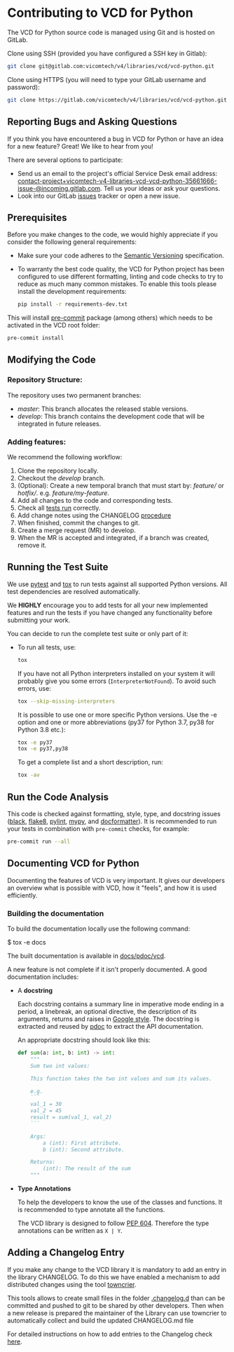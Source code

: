 # Contributing to VCD for Python

The VCD for Python source code is managed using Git and is hosted on GitLab.

Clone using SSH (provided you have configured a SSH key in Gitlab):
```bash
git clone git@gitlab.com:vicomtech/v4/libraries/vcd/vcd-python.git
```
Clone using HTTPS (you will need to type your GitLab username and password):

```bash
git clone https://gitlab.com/vicomtech/v4/libraries/vcd/vcd-python.git
```

## Reporting Bugs and Asking Questions

If you think you have encountered a bug in VCD for Python or have an idea for a new feature? Great! We like to hear from you!

There are several options to participate:

- Send us an email to the project's official Service Desk email address: contact-project+vicomtech-v4-libraries-vcd-vcd-python-35661666-issue-@incoming.gitlab.com. Tell us your ideas or ask your questions.
- Look into our GitLab [issues](https://gitlab.com/vicomtech/v4/libraries/vcd/vcd-python/-/issues) tracker or open a new issue.

## Prerequisites
Before you make changes to the code, we would highly appreciate if you consider the following general requirements:

- Make sure your code adheres to the [Semantic Versioning](https://semver.org/) specification.
- To warranty the best code quality, the VCD for Python project has been configured to use different formatting, linting and code checks to try to reduce as much many common mistakes. To enable this tools please install the development requirements:

    ```bash
    pip install -r requirements-dev.txt
    ```
This will install [pre-commit](https://pre-commit.com/) package (among others) which needs to be activated in the VCD root folder:

```bash
pre-commit install
```

## Modifying the Code

### Repository Structure:
The repository uses two permanent branches:

- _master_: This branch allocates the released stable versions.
- _develop_: This branch contains the development code that will be integrated in future releases.

### Adding features:
We recommend the following workflow:

1. Clone the repository locally.
2. Checkout the _develop_ branch.
3. (Optional): Create a new temporal branch that must start by: _feature/_ or _hotfix/_. e.g. _feature/my-feature_.
4. Add all changes to the code and corresponding tests.
5. Check all [tests run](#running-the-test-suite) correctly.
5. Add change notes using the CHANGELOG [procedure](#adding-a-changelog-entry)
6. When finished, commit the changes to git.
7. Create a merge request (MR) to develop.
8. When the MR is accepted and integrated, if a branch was created, remove it.

## Running the Test Suite
We use [pytest](https://docs.pytest.org/) and [tox](https://tox.wiki/) to run tests against all supported Python versions. All test dependencies are resolved automatically.

We **HIGHLY** encourage you to add tests for all your new implemented features and run the tests if you have changed any functionality before submitting your work.

You can decide to run the complete test suite or only part of it:

- To run all tests, use:

    ```bash
    tox
    ```

    If you have not all Python interpreters installed on your system it will probably give you some errors (```InterpreterNotFound```). To avoid such errors, use:

    ```bash
    tox --skip-missing-interpreters
    ```

    It is possible to use one or more specific Python versions. Use the -e option and one or more abbreviations (py37 for Python 3.7, py38 for Python 3.8 etc.):

    ```bash
    tox -e py37
    tox -e py37,py38
    ```

    To get a complete list and a short description, run:

    ```bash
    tox -av
    ```

## Run the Code Analysis
This code is checked against formatting, style, type, and docstring issues ([black](), [flake8](), [pylint](), [mypy](), and [docformatter]()). It is recommended to run your tests in combination with ```pre-commit``` checks, for example:

```bash
pre-commit run --all
```

## Documenting VCD for Python
Documenting the features of VCD is very important. It gives our developers an overview what is possible with VCD, how it "feels", and how it is used efficiently.

### Building the documentation

To build the documentation locally use the following command:

$ tox -e docs

The built documentation is available in [docs/pdoc/vcd](.docs/pdoc/vcd/index.html).

A new feature is not complete if it isn't properly documented. A good documentation includes:

- A **docstring**

    Each docstring contains a summary line in imperative mode ending in a period, a linebreak, an optional directive, the description of its arguments, returns and raises in [Google style](https://google.github.io/styleguide/pyguide.html#38-comments-and-docstrings). The docstring is extracted and reused by [pdoc](https://pdoc3.github.io/pdoc/) to extract the API documentation.

    An appropriate docstring should look like this:

    ```python
    def sum(a: int, b: int) -> int:
        """
        Sum two int values:

        This function takes the two int values and sum its values.

        e.g.
        ```
        val_1 = 30
        val_2 = 45
        result = sum(val_1, val_2)
        ```

        Args:
            a (int): First attribute.
            b (int): Second attribute.

        Returns:
            (int): The result of the sum
        """
    ```

- **Type Annotations**

    To help the developers to know the use of the classes and functions. It is recommended to type annotate all the functions.

    The VCD library is designed to follow [PEP 604](https://peps.python.org/pep-0604/). Therefore the type annotations can be written as ```X | Y```.

## Adding a Changelog Entry

If you make any change to the VCD library it is mandatory to add an entry in the library CHANGELOG. To do this we have enabled a mechanism to add distributed changes using the tool [towncrier](https://github.com/twisted/towncrier).

This tools allows to create small files in the folder [.changelog.d](./.changelog.d) than can be committed and pushed to git to be shared by other developers. Then when a new release is prepared the maintainer of the Library can use towncrier to automatically collect and build the updated CHANGELOG.md file

For detailed instructions on how to add entries to the Changelog check [here](.changelog.d/README.md).
